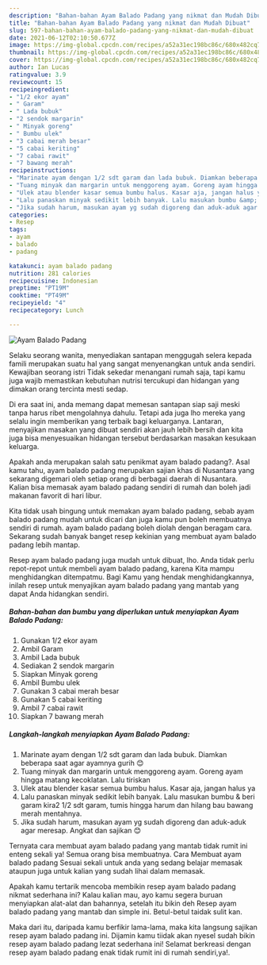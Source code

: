 ```yaml
---
description: "Bahan-bahan Ayam Balado Padang yang nikmat dan Mudah Dibuat"
title: "Bahan-bahan Ayam Balado Padang yang nikmat dan Mudah Dibuat"
slug: 597-bahan-bahan-ayam-balado-padang-yang-nikmat-dan-mudah-dibuat
date: 2021-06-12T02:10:50.677Z
image: https://img-global.cpcdn.com/recipes/a52a31ec198bc86c/680x482cq70/ayam-balado-padang-foto-resep-utama.jpg
thumbnail: https://img-global.cpcdn.com/recipes/a52a31ec198bc86c/680x482cq70/ayam-balado-padang-foto-resep-utama.jpg
cover: https://img-global.cpcdn.com/recipes/a52a31ec198bc86c/680x482cq70/ayam-balado-padang-foto-resep-utama.jpg
author: Ian Lucas
ratingvalue: 3.9
reviewcount: 15
recipeingredient:
- "1/2 ekor ayam"
- " Garam"
- " Lada bubuk"
- "2 sendok margarin"
- " Minyak goreng"
- " Bumbu ulek"
- "3 cabai merah besar"
- "5 cabai keriting"
- "7 cabai rawit"
- "7 bawang merah"
recipeinstructions:
- "Marinate ayam dengan 1/2 sdt garam dan lada bubuk. Diamkan beberapa saat agar ayamnya gurih 😊"
- "Tuang minyak dan margarin untuk menggoreng ayam. Goreng ayam hingga matang kecoklatan. Lalu tiriskan"
- "Ulek atau blender kasar semua bumbu halus. Kasar aja, jangan halus ya"
- "Lalu panaskan minyak sedikit lebih banyak. Lalu masukan bumbu &amp; beri garam kira2 1/2 sdt garam, tumis hingga harum dan hilang bau bawang merah mentahnya."
- "Jika sudah harum, masukan ayam yg sudah digoreng dan aduk-aduk agar meresap. Angkat dan sajikan 😊"
categories:
- Resep
tags:
- ayam
- balado
- padang

katakunci: ayam balado padang 
nutrition: 281 calories
recipecuisine: Indonesian
preptime: "PT19M"
cooktime: "PT49M"
recipeyield: "4"
recipecategory: Lunch

---
```



![Ayam Balado Padang](https://img-global.cpcdn.com/recipes/a52a31ec198bc86c/680x482cq70/ayam-balado-padang-foto-resep-utama.jpg)

Selaku seorang wanita, menyediakan santapan menggugah selera kepada famili merupakan suatu hal yang sangat menyenangkan untuk anda sendiri. Kewajiban seorang istri Tidak sekedar menangani rumah saja, tapi kamu juga wajib memastikan kebutuhan nutrisi tercukupi dan hidangan yang dimakan orang tercinta mesti sedap.

Di era  saat ini, anda memang dapat memesan santapan siap saji meski tanpa harus ribet mengolahnya dahulu. Tetapi ada juga lho mereka yang selalu ingin memberikan yang terbaik bagi keluarganya. Lantaran, menyajikan masakan yang dibuat sendiri akan jauh lebih bersih dan kita juga bisa menyesuaikan hidangan tersebut berdasarkan masakan kesukaan keluarga. 



Apakah anda merupakan salah satu penikmat ayam balado padang?. Asal kamu tahu, ayam balado padang merupakan sajian khas di Nusantara yang sekarang digemari oleh setiap orang di berbagai daerah di Nusantara. Kalian bisa memasak ayam balado padang sendiri di rumah dan boleh jadi makanan favorit di hari libur.

Kita tidak usah bingung untuk memakan ayam balado padang, sebab ayam balado padang mudah untuk dicari dan juga kamu pun boleh membuatnya sendiri di rumah. ayam balado padang boleh diolah dengan beragam cara. Sekarang sudah banyak banget resep kekinian yang membuat ayam balado padang lebih mantap.

Resep ayam balado padang juga mudah untuk dibuat, lho. Anda tidak perlu repot-repot untuk membeli ayam balado padang, karena Kita mampu menghidangkan ditempatmu. Bagi Kamu yang hendak menghidangkannya, inilah resep untuk menyajikan ayam balado padang yang mantab yang dapat Anda hidangkan sendiri.

<!--inarticleads1-->

##### Bahan-bahan dan bumbu yang diperlukan untuk menyiapkan Ayam Balado Padang:

1. Gunakan 1/2 ekor ayam
1. Ambil  Garam
1. Ambil  Lada bubuk
1. Sediakan 2 sendok margarin
1. Siapkan  Minyak goreng
1. Ambil  Bumbu ulek
1. Gunakan 3 cabai merah besar
1. Gunakan 5 cabai keriting
1. Ambil 7 cabai rawit
1. Siapkan 7 bawang merah




<!--inarticleads2-->

##### Langkah-langkah menyiapkan Ayam Balado Padang:

1. Marinate ayam dengan 1/2 sdt garam dan lada bubuk. Diamkan beberapa saat agar ayamnya gurih 😊
1. Tuang minyak dan margarin untuk menggoreng ayam. Goreng ayam hingga matang kecoklatan. Lalu tiriskan
1. Ulek atau blender kasar semua bumbu halus. Kasar aja, jangan halus ya
1. Lalu panaskan minyak sedikit lebih banyak. Lalu masukan bumbu &amp; beri garam kira2 1/2 sdt garam, tumis hingga harum dan hilang bau bawang merah mentahnya.
1. Jika sudah harum, masukan ayam yg sudah digoreng dan aduk-aduk agar meresap. Angkat dan sajikan 😊




Ternyata cara membuat ayam balado padang yang mantab tidak rumit ini enteng sekali ya! Semua orang bisa membuatnya. Cara Membuat ayam balado padang Sesuai sekali untuk anda yang sedang belajar memasak ataupun juga untuk kalian yang sudah lihai dalam memasak.

Apakah kamu tertarik mencoba membikin resep ayam balado padang nikmat sederhana ini? Kalau kalian mau, ayo kamu segera buruan menyiapkan alat-alat dan bahannya, setelah itu bikin deh Resep ayam balado padang yang mantab dan simple ini. Betul-betul taidak sulit kan. 

Maka dari itu, daripada kamu berfikir lama-lama, maka kita langsung sajikan resep ayam balado padang ini. Dijamin kamu tiidak akan nyesel sudah bikin resep ayam balado padang lezat sederhana ini! Selamat berkreasi dengan resep ayam balado padang enak tidak rumit ini di rumah sendiri,ya!.

